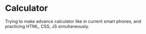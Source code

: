 # Calculator
Trying to make advance calculator like in current smart phones, and practicing HTML, CSS, JS simultaneously.
